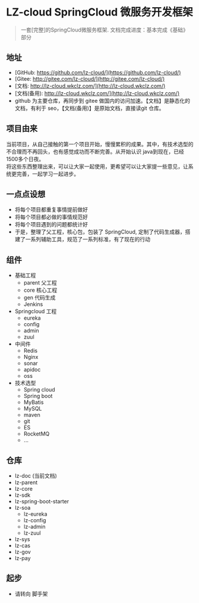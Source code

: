 # LZ-cloud SpringCloud 微服务开发框架

> 一套[完整]的SpringCloud微服务框架. 文档完成进度：基本完成《基础》部分


## 地址
* [GitHub: https://github.com/lz-cloud/](https://github.com/lz-cloud/)
* [Gitee: http://gitee.com/lz-cloud/](http://gitee.com/lz-cloud/)
* [文档: http://lz-cloud.wkclz.com/](http://lz-cloud.wkclz.com/)
* [文档(备用): http://lz-cloud.wkclz.com/](http://lz-cloud.wkclz.com/)
* github 为主要仓库，再同步到 gitee 做国内的访问加速。【文档】是静态化的文档，有利于 seo，【文档(备用)】是原始文档，直接读git 仓库。


## 项目由来
当前项目，从自己接触的第一个项目开始，慢慢累积的成果。其中，有技术选型的不合理而不再回头，也有感觉成功而不断完善。从开始认识 java到现在，已经1500多个日夜。 \
将这些东西整理出来，可以让大家一起使用，更希望可以让大家提一些意见，让系统更完善，一起学习一起进步。


## 一点点设想
- 将每个项目都重复事情提前做好
- 将每个项目都必做的事情规范好
- 将每个项目遇到的问题都统计好
- 于是，整理了父工程，核心包，包装了 SpringCloud, 定制了代码生成器，搭建了一系列辅助工具，规范了一系列标准，有了现在的行动

## 组件
- 基础工程
  - parent 父工程
  - core 核心工程
  - gen 代码生成
  - Jenkins
- Springcloud 工程
  - eureka
  - config
  - admin
  - zuul
- 中间件
  - Redis
  - Nginx
  - sonar
  - apidoc
  - oss
- 技术选型
  - Spring cloud
  - Spring boot
  - MyBatis
  - MySQL
  - maven
  - git
  - ES
  - RocketMQ
  - ...

## 仓库
- lz-doc (当前文档)
- lz-parent
- lz-core
- lz-sdk
- lz-spring-boot-starter
- lz-soa
  - lz-eureka
  - lz-config
  - lz-admin
  - lz-zuul
- lz-sys
- lz-cas
- lz-gov
- lz-pay


## 起步
- 请转向 脚手架